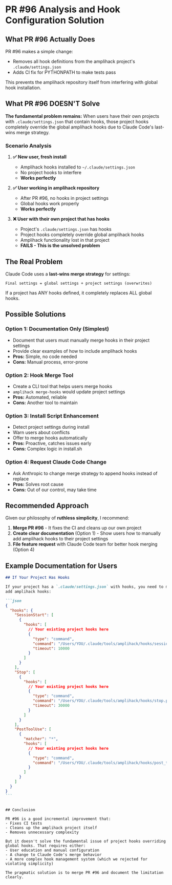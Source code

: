 # PR #96 Analysis and Hook Configuration Solution

## What PR #96 Actually Does

PR #96 makes a simple change:

- Removes all hook definitions from the amplihack project's
  `.claude/settings.json`
- Adds CI fix for PYTHONPATH to make tests pass

This prevents the amplihack repository itself from interfering with global hook
installation.

## What PR #96 DOESN'T Solve

**The fundamental problem remains:** When users have their own projects with
`.claude/settings.json` that contain hooks, those project hooks completely
override the global amplihack hooks due to Claude Code's last-wins merge
strategy.

### Scenario Analysis

1. **✅ New user, fresh install**
   - Amplihack hooks installed to `~/.claude/settings.json`
   - No project hooks to interfere
   - **Works perfectly**

2. **✅ User working in amplihack repository**
   - After PR #96, no hooks in project settings
   - Global hooks work properly
   - **Works perfectly**

3. **❌ User with their own project that has hooks**
   - Project's `.claude/settings.json` has hooks
   - Project hooks completely override global amplihack hooks
   - Amplihack functionality lost in that project
   - **FAILS - This is the unsolved problem**

## The Real Problem

Claude Code uses a **last-wins merge strategy** for settings:

```
Final settings = global settings + project settings (overwrites)
```

If a project has ANY hooks defined, it completely replaces ALL global hooks.

## Possible Solutions

### Option 1: Documentation Only (Simplest)

- Document that users must manually merge hooks in their project settings
- Provide clear examples of how to include amplihack hooks
- **Pros:** Simple, no code needed
- **Cons:** Manual process, error-prone

### Option 2: Hook Merge Tool

- Create a CLI tool that helps users merge hooks
- `amplihack merge-hooks` would update project settings
- **Pros:** Automated, reliable
- **Cons:** Another tool to maintain

### Option 3: Install Script Enhancement

- Detect project settings during install
- Warn users about conflicts
- Offer to merge hooks automatically
- **Pros:** Proactive, catches issues early
- **Cons:** Complex logic in install.sh

### Option 4: Request Claude Code Change

- Ask Anthropic to change merge strategy to append hooks instead of replace
- **Pros:** Solves root cause
- **Cons:** Out of our control, may take time

## Recommended Approach

Given our philosophy of **ruthless simplicity**, I recommend:

1. **Merge PR #96** - It fixes the CI and cleans up our own project
2. **Create clear documentation** (Option 1) - Show users how to manually add
   amplihack hooks to their project settings
3. **File feature request** with Claude Code team for better hook merging
   (Option 4)

## Example Documentation for Users

````markdown
## If Your Project Has Hooks

If your project has a `.claude/settings.json` with hooks, you need to manually
add amplihack hooks:

```json
{
  "hooks": {
    "SessionStart": [
      {
        "hooks": [
          // Your existing project hooks here
          {
            "type": "command",
            "command": "/Users/YOU/.claude/tools/amplihack/hooks/session_start.py",
            "timeout": 10000
          }
        ]
      }
    ],
    "Stop": [
      {
        "hooks": [
          // Your existing project hooks here
          {
            "type": "command",
            "command": "/Users/YOU/.claude/tools/amplihack/hooks/stop.py",
            "timeout": 30000
          }
        ]
      }
    ],
    "PostToolUse": [
      {
        "matcher": "*",
        "hooks": [
          // Your existing project hooks here
          {
            "type": "command",
            "command": "/Users/YOU/.claude/tools/amplihack/hooks/post_tool_use.py"
          }
        ]
      }
    ]
  }
}
```
````

```

## Conclusion

PR #96 is a good incremental improvement that:
- Fixes CI tests
- Cleans up the amplihack project itself
- Removes unnecessary complexity

But it doesn't solve the fundamental issue of project hooks overriding global hooks. That requires either:
- User education and manual configuration
- A change to Claude Code's merge behavior
- A more complex hook management system (which we rejected for violating simplicity)

The pragmatic solution is to merge PR #96 and document the limitation clearly.
```
